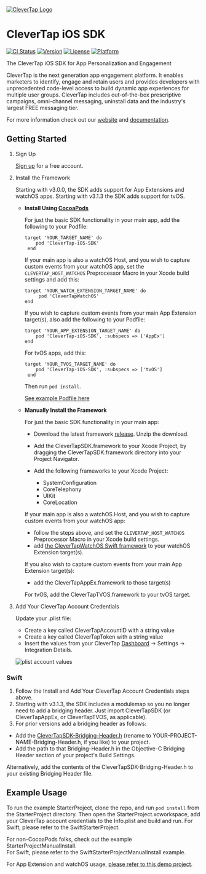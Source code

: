 
[![CleverTap Logo](http://staging.support.wizrocket.com.s3-website-eu-west-1.amazonaws.com/images/CleverTap_logo.png)](http:www.clevertap.com)

# CleverTap iOS SDK  
[![CI Status](http://img.shields.io/travis/CleverTap/clevertap-ios-sdk.svg?style=flat)](https://travis-ci.org/CleverTap/clevertap-ios-sdk)
[![Version](https://img.shields.io/cocoapods/v/CleverTap-iOS-SDK.svg?style=flat)](http://cocoapods.org/pods/CleverTap-iOS-SDK)
[![License](https://img.shields.io/cocoapods/l/CleverTap-iOS-SDK.svg?style=flat)](http://cocoapods.org/pods/CleverTap-iOS-SDK)
[![Platform](https://img.shields.io/cocoapods/p/CleverTap-iOS-SDK.svg?style=flat)](http://cocoapods.org/pods/CleverTap-iOS-SDK)

The CleverTap iOS SDK for App Personalization and Engagement  

CleverTap is the next generation app engagement platform. It enables marketers to identify, engage and retain users and provides developers with unprecedented code-level access to build dynamic app experiences for multiple user groups. CleverTap includes out-of-the-box prescriptive campaigns, omni-channel messaging, uninstall data and the industry's largest FREE messaging tier.

For more information check out our [website](https://clevertap.com "CleverTap") and [documentation](http://support.clevertap.com "CleverTap Technical Documentation").

## Getting Started

1. Sign Up

    [Sign up](https://clevertap.com/sign-up) for a free account.  

2.  Install the Framework

    Starting with v3.0.0, the SDK adds support for App Extensions and watchOS apps.  Starting with v3.1.3 the SDK adds support for tvOS.

    - **Install Using [CocoaPods](http://cocoapods.org)**

        For just the basic SDK functionality in your main app, add the following to your Podfile:

        ```
        target 'YOUR_TARGET_NAME' do  
            pod 'CleverTap-iOS-SDK'  
         end     
         ```

        If your main app is also a watchOS Host, and you wish to capture custom events from your watchOS app, set the `CLEVERTAP_HOST_WATCHOS` Preprocessor Macro in your Xcode build settings and add this:

        ```
        target 'YOUR_WATCH_EXTENSION_TARGET_NAME' do  
             pod 'CleverTapWatchOS'  
        end
        ```
        
        If you wish to capture custom events from your main App Extension target(s), also add the following to your Podfile:

        ```
        target 'YOUR_APP_EXTENSION_TARGET_NAME' do  
            pod 'CleverTap-iOS-SDK', :subspecs => ['AppEx']  
        end
        ```


        For tvOS apps, add this:

        ```
        target 'YOUR_TVOS_TARGET_NAME' do  
            pod 'CleverTap-iOS-SDK', :subspecs => ['tvOS']  
         end     
         ```

        Then run `pod install`.

        [See example Podfile here](https://github.com/CleverTap/ios-10-demo/blob/master/Podfile)


    - **Manually Install the Framework** 

        For just the basic SDK functionality in your main app:

         - Download the latest framework [release](https://github.com/CleverTap/clevertap-ios-sdk/releases). Unzip the download.

         - Add the CleverTapSDK.framework to your Xcode Project, by dragging the CleverTapSDK.framework directory into your Project Navigator.

         - Add the following frameworks to your Xcode Project: 
            - SystemConfiguration
            - CoreTelephony
            - UIKit
            - CoreLocation

        If your main app is also a watchOS Host, and you wish to capture custom events from your watchOS app:
        
        - follow the steps above, and set the `CLEVERTAP_HOST_WATCHOS` Preprocessor Macro in your Xcode build settings.
        - add [the CleverTapWatchOS Swift framework](https://github.com/CleverTap/clevertap-ios-sdk/tree/master/CleverTapWatchOS) to your watchOS Extension target(s). 

        If you also wish to capture custom events from your main App Extension target(s):

        - add the CleverTapAppEx.framework to those target(s)

        For tvOS, add the CleverTapTVOS.framework to your tvOS target.

3. Add Your CleverTap Account Credentials

    Update your .plist file:

    * Create a key called CleverTapAccountID with a string value
    * Create a key called CleverTapToken with a string value
    * Insert the values from your CleverTap [Dashboard](https://dashboard.clevertap.com) -> Settings -> Integration Details.


    ![plist account values](http://staging.support.wizrocket.com.s3-website-eu-west-1.amazonaws.com/images/integration/plist-account.png)

### Swift

1. Follow the Install and Add Your CleverTap Account Credentials steps above.  
2. Starting with v3.1.3, the SDK includes a modulemap so you no longer need to add a bridging header. Just import CleverTapSDK (or CleverTapAppEx, or CleverTapTVOS, as applicable). 
3. For prior versions add a bridging header as follows:  
 - Add the [CleverTapSDK-Bridging-Header.h](https://github.com/CleverTap/clevertap-ios-sdk/blob/master/SwiftStarterProject/CleverTapSDK-Bridging-Header.h) (rename to YOUR-PROJECT-NAME-Bridging-Header.h, if you like) to your project.  
 - Add the path to that Bridging-Header.h in the Objective-C Bridging Header section of your project's Build Settings.  

Alternatively, add the contents of the CleverTapSDK-Bridging-Header.h to your existing Bridging Header file.    

## Example Usage
To run the example StarterProject, clone the repo, and run `pod install` from the StarterProject directory.  Then open the StarterProject.xcworkspace, add your CleverTap account credentials to the Info.plist and build and run.
For Swift, please refer to the SwiftStarterProject. 

For non-CocoaPods folks, check out the example StarterProjectManualInstall.  
For Swift, please refer to the SwiftStarterProjectManualInstall example. 

For App Extension and watchOS usage, [please refer to this demo project](https://github.com/CleverTap/ios-10-demo).
